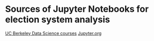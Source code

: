 # Sources of Jupyter Notebooks for election system analysis


[UC Berkeley Data Science courses]()
[Jupyter.org](https://jupyter.org/)
